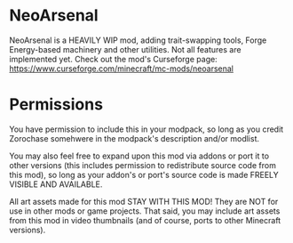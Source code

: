 # NeoArsenal

NeoArsenal is a HEAVILY WIP mod, adding trait-swapping tools, Forge Energy-based machinery and other utilities.
Not all features are implemented yet. Check out the mod's Curseforge page: https://www.curseforge.com/minecraft/mc-mods/neoarsenal

# Permissions

You have permission to include this in your modpack, so long as you credit Zorochase somehwere in the modpack's description and/or modlist.

You may also feel free to expand upon this mod via addons or port it to other versions (this includes permission to redistribute source code from this mod), so long as your addon's or port's source code is made FREELY VISIBLE AND AVAILABLE.

All art assets made for this mod STAY WITH THIS MOD! They are NOT for use in other mods or game projects.
That said, you may include art assets from this mod in video thumbnails (and of course, ports to other Minecraft versions).

